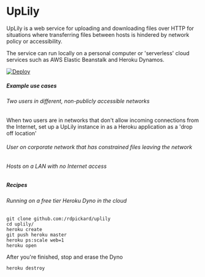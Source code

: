 # UpLily

UpLily is a web service for uploading and downloading files over HTTP for situations where transferring files between
hosts is hindered by network policy or accessibility.

The service can run locally on a personal computer or 'serverless' cloud services such as AWS Elastic Beanstalk and
Heroku Dynamos.

[![Deploy](https://www.herokucdn.com/deploy/button.svg)](https://heroku.com/deploy)
##### Example use cases

###### Two users in different, non-publicly accessible networks
When two users are in networks that don't allow incoming connections from the Internet, set up a UpLily instance
in as a Heroku application as a 'drop off location'

###### User on corporate network that has constrained files leaving the network

###### Hosts on a LAN with no Internet access

##### Recipes

###### Running on a free tier Heroku Dyno in the cloud
```
git clone github.com:/rdpickard/uplily
cd uplily/
heroku create
git push heroku master
heroku ps:scale web=1
heroku open
```

After you're finished, stop and erase the Dyno
```
heroku destroy
```